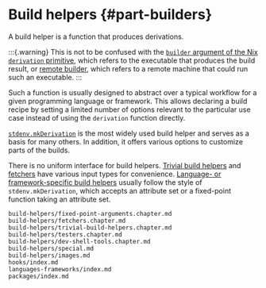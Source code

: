 # Build helpers {#part-builders}

A build helper is a function that produces derivations.

:::{.warning}
This is not to be confused with the [`builder` argument of the Nix `derivation` primitive](https://nixos.org/manual/nix/unstable/language/derivations.html), which refers to the executable that produces the build result, or [remote builder](https://nixos.org/manual/nix/stable/advanced-topics/distributed-builds.html), which refers to a remote machine that could run such an executable.
:::

Such a function is usually designed to abstract over a typical workflow for a given programming language or framework.
This allows declaring a build recipe by setting a limited number of options relevant to the particular use case instead of using the `derivation` function directly.

[`stdenv.mkDerivation`](#part-stdenv) is the most widely used build helper and serves as a basis for many others.
In addition, it offers various options to customize parts of the builds.

There is no uniform interface for build helpers.
[Trivial build helpers](#chap-trivial-builders) and [fetchers](#chap-pkgs-fetchers) have various input types for convenience.
[Language- or framework-specific build helpers](#chap-language-support) usually follow the style of `stdenv.mkDerivation`, which accepts an attribute set or a fixed-point function taking an attribute set.

```{=include=} chapters
build-helpers/fixed-point-arguments.chapter.md
build-helpers/fetchers.chapter.md
build-helpers/trivial-build-helpers.chapter.md
build-helpers/testers.chapter.md
build-helpers/dev-shell-tools.chapter.md
build-helpers/special.md
build-helpers/images.md
hooks/index.md
languages-frameworks/index.md
packages/index.md
```

